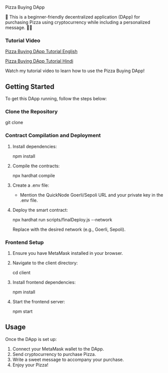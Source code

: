  Pizza Buying DApp

🍵 This is a beginner-friendly decentralized application (DApp) for purchasing Pizza using cryptocurrency while including a personalized message. 🍕🍕

### Tutorial Video

[Pizza Buying DApp Tutorial English](https://www.youtube.com/watch?v=YourVideoID)

[Pizza Buying DApp Tutorial Hindi](https://youtu.be/NxDGHynpA4s?si=Up2pVEUws3KrYSRn)

Watch my tutorial video to learn how to use the Pizza Buying DApp!

## Getting Started

To get this DApp running, follow the steps below:

### Clone the Repository


git clone <repository-url>


### Contract Compilation and Deployment

1. Install dependencies:
   
   npm install
   

2. Compile the contracts:
   
   npx hardhat compile
   

3. Create a .env file:
   - Mention the QuickNode Goerli/Sepoli URL and your private key in the .env file.

4. Deploy the smart contract:
   
   npx hardhat run scripts/finalDeploy.js --network <network-name>
   
   Replace <network-name> with the desired network (e.g., Goerli, Sepoli).

### Frontend Setup

1. Ensure you have MetaMask installed in your browser.

2. Navigate to the client directory:
   
   cd client
   

3. Install frontend dependencies:
   
   npm install
   

4. Start the frontend server:
   
   npm start
   

## Usage

Once the DApp is set up:

1. Connect your MetaMask wallet to the DApp.
2. Send cryptocurrency to purchase Pizza.
3. Write a sweet message to accompany your purchase.
4. Enjoy your Pizza!      

